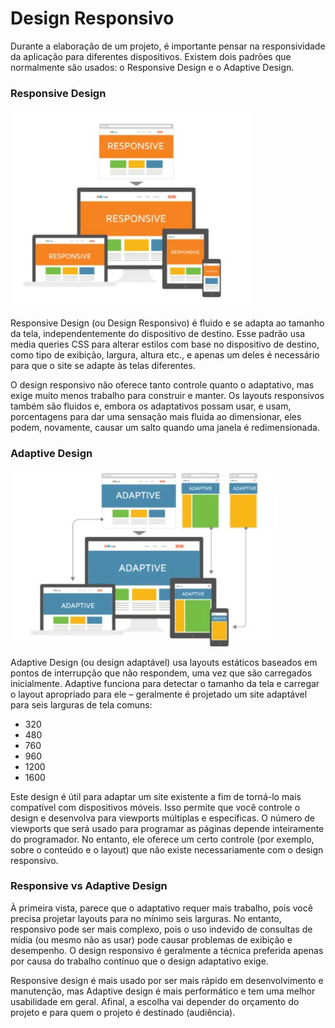 # Design Responsivo

Durante a elaboração de um projeto, é importante pensar na responsividade da aplicação para diferentes dispositivos. Existem dois padrões que normalmente são usados: o Responsive Design e o Adaptive Design.

### Responsive Design

<img src="img-01.jpg">

Responsive Design (ou Design Responsivo) é fluido e se adapta ao tamanho da tela, independentemente do dispositivo de destino. Esse padrão usa media queries CSS para alterar estilos com base no dispositivo de destino, como tipo de exibição, largura, altura etc., e apenas um deles é necessário para que o site se adapte às telas diferentes.

O design responsivo não oferece tanto controle quanto o adaptativo, mas exige muito menos trabalho para construir e manter. Os layouts responsivos também são fluidos e, embora os adaptativos possam usar, e usam, porcentagens para dar uma sensação mais fluida ao dimensionar, eles podem, novamente, causar um salto quando uma janela é redimensionada.

### Adaptive Design

<img src="img-02.jpg">

Adaptive Design (ou design adaptável) usa layouts estáticos baseados em pontos de interrupção que não respondem, uma vez que são carregados inicialmente. Adaptive funciona para detectar o tamanho da tela e carregar o layout apropriado para ele – geralmente é projetado um site adaptável para seis larguras de tela comuns:

- 320
- 480
- 760
- 960
- 1200
- 1600

Este design é útil para adaptar um site existente a fim de torná-lo mais compatível com dispositivos móveis. Isso permite que você controle o design e desenvolva para viewports múltiplas e específicas. O número de viewports que será usado para programar as páginas depende inteiramente do programador. No entanto, ele oferece um certo controle (por exemplo, sobre o conteúdo e o layout) que não existe necessariamente com o design responsivo.

### Responsive vs Adaptive Design

À primeira vista, parece que o adaptativo requer mais trabalho, pois você precisa projetar layouts para no mínimo seis larguras. No entanto, responsivo pode ser mais complexo, pois o uso indevido de consultas de mídia (ou mesmo não as usar) pode causar problemas de exibição e desempenho. O design responsivo é geralmente a técnica preferida apenas por causa do trabalho contínuo que o design adaptativo exige.

Responsive design é mais usado por ser mais rápido em desenvolvimento e manutenção, mas Adaptive design é mais performático e tem uma melhor usabilidade em geral. Afinal, a escolha vai depender do orçamento do projeto e para quem o projeto é destinado (audiência).
